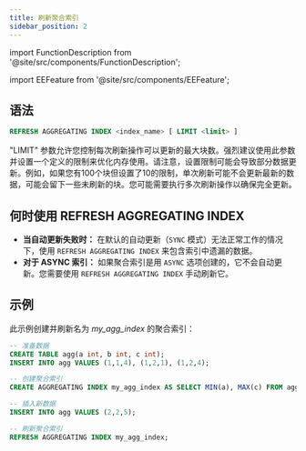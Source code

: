 ```yaml
---
title: 刷新聚合索引
sidebar_position: 2
---
```


import FunctionDescription from '@site/src/components/FunctionDescription';

<FunctionDescription description="引入或更新于：v1.2.151"/>

import EEFeature from '@site/src/components/EEFeature';

<EEFeature featureName='聚合索引'/>

## 语法

```sql
REFRESH AGGREGATING INDEX <index_name> [ LIMIT <limit> ]
```

"LIMIT" 参数允许您控制每次刷新操作可以更新的最大块数。强烈建议使用此参数并设置一个定义的限制来优化内存使用。请注意，设置限制可能会导致部分数据更新。例如，如果您有100个块但设置了10的限制，单次刷新可能不会更新最新的数据，可能会留下一些未刷新的块。您可能需要执行多次刷新操作以确保完全更新。

## 何时使用 REFRESH AGGREGATING INDEX

- **当自动更新失败时：** 在默认的自动更新（`SYNC` 模式）无法正常工作的情况下，使用 `REFRESH AGGREGATING INDEX` 来包含索引中遗漏的数据。
- **对于 ASYNC 索引：** 如果聚合索引是用 `ASYNC` 选项创建的，它不会自动更新。您需要使用 `REFRESH AGGREGATING INDEX` 手动刷新它。

## 示例

此示例创建并刷新名为 *my_agg_index* 的聚合索引：

```sql
-- 准备数据
CREATE TABLE agg(a int, b int, c int);
INSERT INTO agg VALUES (1,1,4), (1,2,1), (1,2,4);

-- 创建聚合索引
CREATE AGGREGATING INDEX my_agg_index AS SELECT MIN(a), MAX(c) FROM agg;

-- 插入新数据
INSERT INTO agg VALUES (2,2,5);

-- 刷新聚合索引
REFRESH AGGREGATING INDEX my_agg_index;
```